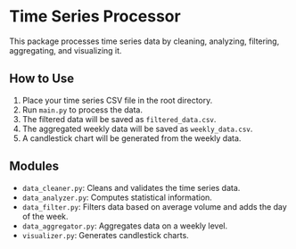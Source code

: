 # Time Series Processor

This package processes time series data by cleaning, analyzing, filtering, aggregating, and visualizing it. 

## How to Use

1. Place your time series CSV file in the root directory.
2. Run `main.py` to process the data.
3. The filtered data will be saved as `filtered_data.csv`.
4. The aggregated weekly data will be saved as `weekly_data.csv`.
5. A candlestick chart will be generated from the weekly data.

## Modules

- `data_cleaner.py`: Cleans and validates the time series data.
- `data_analyzer.py`: Computes statistical information.
- `data_filter.py`: Filters data based on average volume and adds the day of the week.
- `data_aggregator.py`: Aggregates data on a weekly level.
- `visualizer.py`: Generates candlestick charts.
